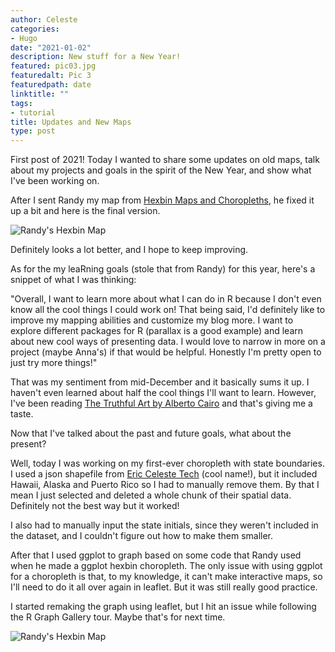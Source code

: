 ```yaml
---
author: Celeste
categories:
- Hugo
date: "2021-01-02"
description: New stuff for a New Year!
featured: pic03.jpg
featuredalt: Pic 3
featuredpath: date
linktitle: ""
tags:
- tutorial
title: Updates and New Maps
type: post
---
```


First post of 2021! Today I wanted to share some updates on old maps, talk about my projects and goals in the spirit of the New Year, and show what I've been working on.

After I sent Randy my map from [Hexbin Maps and Choropleths](https://celestesrblog.netlify.app/blog/hexbin_maps_and_choropleths/), he fixed it up a bit and here is the final version.

![Randy's Hexbin Map](/img/2021/01.02/randysHexbin.png)

Definitely looks a lot better, and I hope to keep improving.

As for the my leaRning goals (stole that from Randy) for this year, here's a snippet of what I was thinking:

"Overall, I want to learn more about what I can do in R because I don't even know all the cool things I could work on! That being said, I'd definitely like to improve my mapping abilities and customize my blog more. I want to explore different packages for R (parallax is a good example) and learn about new cool ways of presenting data. I would love to narrow in more on a project (maybe Anna's) if that would be helpful. Honestly I'm pretty open to just try more things!"

That was my sentiment from mid-December and it basically sums it up. I haven't even learned about half the cool things I'll want to learn. However, I've been reading [The Truthful Art by Alberto Cairo](https://www.amazon.com/Truthful-Art-Data-Charts-Communication/dp/0321934075) and that's giving me a taste.

Now that I've talked about the past and future goals, what about the present? 

Well, today I was working on my first-ever choropleth with state boundaries. I used a json shapefile from [Eric Celeste Tech](https://eric.clst.org/tech/usgeojson/) (cool name!), but it included Hawaii, Alaska and Puerto Rico so I had to manually remove them. By that I mean I just selected and deleted a whole chunk of their spatial data. Definitely not the best way but it worked!

I also had to manually input the state initials, since they weren't included in the dataset, and I couldn't figure out how to make them smaller.

After that I used ggplot to graph based on some code that Randy used when he made a ggplot hexbin choropleth. The only issue with using ggplot for a choropleth is that, to my knowledge, it can't make interactive maps, so I'll need to do it all over again in leaflet. But it was still really good practice.

I started remaking the graph using leaflet, but I hit an issue while following the R Graph Gallery tour. Maybe that's for next time.

![Randy's Hexbin Map](/img/2021/01.02/firstStateBoundaryMap.png)
